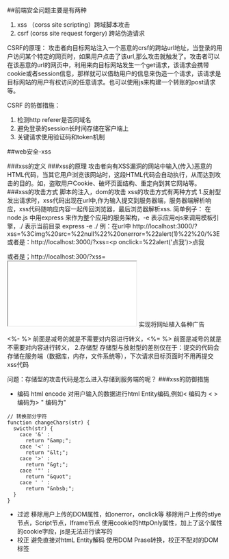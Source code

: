 ##前端安全问题主要是有两种
1. xss （corss site scripting）跨域脚本攻击
2. csrf (corss site request forgery) 跨站伪造请求

CSRF的原理：
攻击者向目标网站注入一个恶意的crsf的跨站url地址，当登录的用户访问某个特定的网页时，如果用户点击了该url,那么攻击就触发了。攻击者可以在该恶意的url的网页中，利用<img src="" />来向目标网站发生一个get请求，该请求会携带cookie或者session信息，那样就可以借助用户的信息来伪造一个请求，该请求是目标网站的用户有权访问的任意请求。也可以使用js来构建一个转账的post请求等。

CSRF 的防御措施：
1. 检测http referer是否同域名
2. 避免登录的session长时间存储在客户端上
3. 关键请求使用验证码和token机制

##web安全-xss

###xss的定义
###xss的原理
攻击者向有XSS漏洞的网站中输入(传入)恶意的HTML代码，当其它用户浏览该网站时，这段HTML代码会自动执行，从而达到攻击的目的。如，盗取用户Cookie、破坏页面结构、重定向到其它网站等。
###xss的攻击方式
脚本的注入，dom的攻击
xss的攻击方式有两种方式
1.反射型
发出请求时，xss代码出现在url中,作为输入提交到服务器端，服务器端解析响应，xss代码随响应内容一起传回浏览器，最后浏览器解析xss.
简单例子：
在node.js 中用express 来作为整个应用的服务架构，-e 表示应用ejs来调用模板引擎，./ 表示当前目录
express -e ./
例：在url中 http://localhost:3000/?xss=%3Cimg%20src=%22null%22%20onerror=%22alert(1)%22%20/%3E
或者是：http://localhost:3000/?xss=<p onclick=%22alert('点我')>点我</p>
或者是；http://localhost:300/?xss=<iframe src="//baidu.com/t.html"></iframe>   实现将网址植入各种广告

<%- %> 前面是减号的就是不需要对内容进行转义，<%= %> 前面是减号的就是不需要对内容进行转义，
2.存储型
存储型与放射型的差别仅在于：提交的代码会存储在服务端（数据库，内存，文件系统等），下次请求目标页面时不用再提交xss代码

问题：存储型的攻击代码是怎么进入存储到服务端的呢？
###xss的防御措施
* 编码 html encode
对用户输入的数据进行html Entity编码,例如< 编码为 &lt; > 编码为&gt; " 编码为&quot;
```
// 转换部分字符
function changeChars(str) {
  swicth(str) {
    cace '&' :
      return "&amp;";
    cace '<' :
      return "&lt;";
    cace '>' :
      return "&gt;";
    cace '"' :
      return "&quot";
    cace ' ' :
      return "&nbsb;";
  }
}
```
* 过滤
移除用户上传的DOM属性，如onerror，onclick等
移除用户上传的stlye节点，Script节点，Iframe节点
使用cookie的httpOnly属性，加上了这个属性的cookie字段，js是无法进行读写的
* 校正
避免直接对htmL Entity解码
使用DOM Prase转换，校正不配对的DOM标签